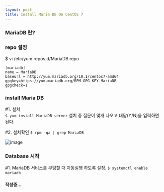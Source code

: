 ```yaml
---
layout: post
title: Install Maria DB On CentOS 7
---
```


### MariaDB 란?
[Maria DB Wiki]: https://ko.wikipedia.org/wiki/MariaDB


### repo 설정

$ vi /etc/yum.repos.d/MariaDB.repo

```
[mariadb]
name = MariaDB
baseurl = http://yum.mariadb.org/10.1/centos7-amd64
gpgkey=https://yum.mariadb.org/RPM-GPG-KEY-MariaDB
gpgcheck=1
```

### install Maria DB
#1. 설치  
```$ yum install MariaDB-server```
설치 중 질문이 몇개 나오고 대답(Y/N)을 입력하면 된다.

#2. 설치확인
```$ rpm -qa | grep MariaDB```

![image](https://github.com/JWHAPO/jwhapo.github.io/blob/master/images/install_mariadb/sc2.png?raw=true)

### Database  시작 

#1. MariaDB 서비스를 부팅할 때 자동실행 하도록 설정.
```$ systemctl enable mariadb```

#### 작성중...

